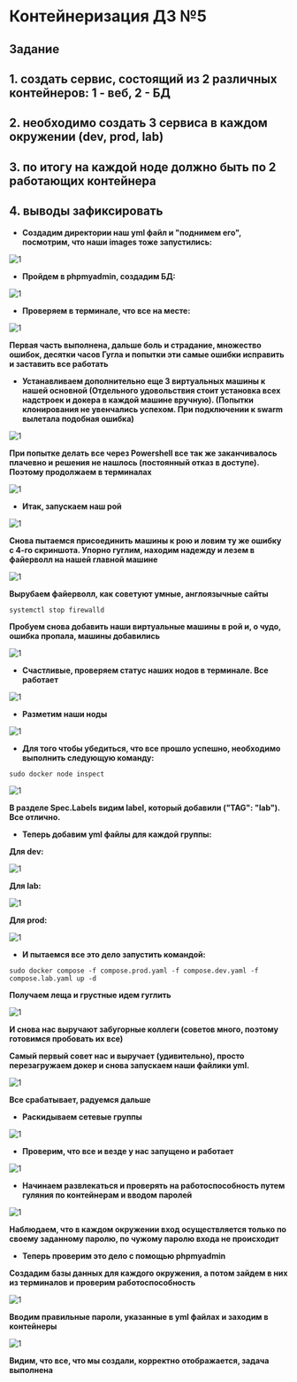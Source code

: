 # Контейнеризация ДЗ №5

## Задание

## 1. создать сервис, состоящий из 2 различных контейнеров: 1 - веб, 2 - БД
## 2. необходимо создать 3 сервиса в каждом окружении (dev, prod, lab)
## 3. по итогу на каждой ноде должно быть по 2 работающих контейнера
## 4. выводы зафиксировать

* **Создадим директории наш yml файл и "поднимем его", посмотрим, что наши images тоже запустились:**

![1](hw_5/2.jpg)

* **Пройдем в phpmyadmin, создадим БД:**

![1](hw_5/1.jpg)

* **Проверяем в терминале, что все на месте:**

![1](hw_5/3.jpg)

**Первая часть выполнена, дальше боль и страдание, множество ошибок, десятки часов Гугла и попытки эти самые ошибки исправить и заставить все работать** 

* **Устанавливаем дополнительно еще 3 виртуальных машины к нашей основной (Отдельного удовольствия стоит установка всех надстроек и докера в каждой машине вручную). (Попытки клонирования не увенчались успехом. При подключении к swarm вылетала подобная ошибка)**

![1](hw_5/6_1.jpg)

**При попытке делать все через Powershell все так же заканчивалось плачевно и решения не нашлось (постоянный отказ в доступе). Поэтому продолжаем в терминалах**

![1](hw_5/4.jpg)

* **Итак, запускаем наш рой**

![1](hw_5/5.jpg)

**Снова пытаемся присоединить машины к рою и ловим ту же ошибку с 4-го скриншота. Упорно гуглим, находим надежду и лезем в файерволл на нашей главной машине**

![1](hw_5/5_1.jpg)

**Вырубаем файерволл, как советуют умные, англоязычные сайты**

```
systemctl stop firewalld
```

**Пробуем снова добавить наши виртуальные машины в рой и, о чудо, ошибка пропала, машины добавились**

![1](hw_5/6.jpg)

* **Счастливые, проверяем статус наших нодов в терминале. Все работает**

![1](hw_5/7.jpg)

* **Разметим наши ноды**

![1](hw_5/8.jpg)

* **Для того чтобы убедиться, что все прошло успешно, необходимо выполнить следующую команду:**

```
sudo docker node inspect 
```

![1](hw_5/10_1.jpg)

**В разделе Spec.Labels видим label, который добавили ("TAG": "lab"). Все отлично.**

* **Теперь добавим yml файлы для каждой группы:**

**Для dev:**

![1](hw_5/10_2.jpg)

**Для lab:**

![1](hw_5/10_3.jpg)

**Для prod:**

![1](hw_5/10_4.jpg)

* **И пытаемся все это дело запустить командой:**

```
sudo docker compose -f compose.prod.yaml -f compose.dev.yaml -f compose.lab.yaml up -d 
```

**Получаем леща и грустные идем гуглить**

![1](hw_5/11.jpg)

**И снова нас выручают забугорные коллеги (советов много, поэтому готовимся пробовать их все)**

**Самый первый совет нас и выручает (удивительно), просто перезагружаем докер и снова запускаем наши файлики yml.**

![1](hw_5/11_1.jpg)

**Все срабатывает, радуемся дальше**

* **Раскидываем сетевые группы**

![1](hw_5/12.jpg)

* **Проверим, что все и везде у нас запущено и работает**

![1](hw_5/13.jpg)

* **Начинаем развлекаться и проверять на работоспособность путем гуляния по контейнерам и вводом паролей**

![1](hw_5/14.jpg)

**Наблюдаем, что в каждом окружении вход осуществляется только по своему заданному паролю, по чужому паролю входа не происходит**


* **Теперь проверим это дело с помощью phpmyadmin**

**Создадим базы данных для каждого окружения, а потом зайдем в них из терминалов и проверим работоспособность**

![1](hw_5/16.jpg)

**Вводим правильные пароли, указанные в yml файлах и заходим в контейнеры**

![1](hw_5/15.jpg)

**Видим, что все, что мы создали, корректно отображается, задача выполнена**

